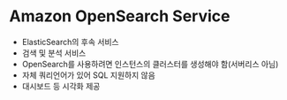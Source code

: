 # Amazon OpenSearch Service

- ElasticSearch의 후속 서비스
- 검색 및 분석 서비스
- OpenSearch를 사용하려면 인스턴스의 클러스터를 생성해야 함(서버리스 아님)
- 자체 쿼리언어가 있어 SQL 지원하지 않음
- 대시보드 등 시각화 제공
